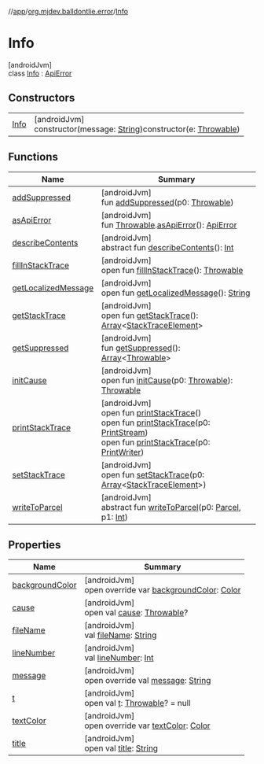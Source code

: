 //[app](../../../index.md)/[org.mjdev.balldontlie.error](../index.md)/[Info](index.md)

# Info

[androidJvm]\
class [Info](index.md) : [ApiError](../-api-error/index.md)

## Constructors

| | |
|---|---|
| [Info](-info.md) | [androidJvm]<br>constructor(message: [String](https://kotlinlang.org/api/latest/jvm/stdlib/kotlin/-string/index.html))constructor(e: [Throwable](https://kotlinlang.org/api/latest/jvm/stdlib/kotlin/-throwable/index.html)) |

## Functions

| Name | Summary |
|---|---|
| [addSuppressed](index.md#282858770%2FFunctions%2F-912451524) | [androidJvm]<br>fun [addSuppressed](index.md#282858770%2FFunctions%2F-912451524)(p0: [Throwable](https://kotlinlang.org/api/latest/jvm/stdlib/kotlin/-throwable/index.html)) |
| [asApiError](../-api-error/-companion/as-api-error.md) | [androidJvm]<br>fun [Throwable](https://kotlinlang.org/api/latest/jvm/stdlib/kotlin/-throwable/index.html).[asApiError](../-api-error/-companion/as-api-error.md)(): [ApiError](../-api-error/index.md) |
| [describeContents](index.md#-1578325224%2FFunctions%2F-912451524) | [androidJvm]<br>abstract fun [describeContents](index.md#-1578325224%2FFunctions%2F-912451524)(): [Int](https://kotlinlang.org/api/latest/jvm/stdlib/kotlin/-int/index.html) |
| [fillInStackTrace](index.md#-1102069925%2FFunctions%2F-912451524) | [androidJvm]<br>open fun [fillInStackTrace](index.md#-1102069925%2FFunctions%2F-912451524)(): [Throwable](https://kotlinlang.org/api/latest/jvm/stdlib/kotlin/-throwable/index.html) |
| [getLocalizedMessage](index.md#1043865560%2FFunctions%2F-912451524) | [androidJvm]<br>open fun [getLocalizedMessage](index.md#1043865560%2FFunctions%2F-912451524)(): [String](https://kotlinlang.org/api/latest/jvm/stdlib/kotlin/-string/index.html) |
| [getStackTrace](index.md#2050903719%2FFunctions%2F-912451524) | [androidJvm]<br>open fun [getStackTrace](index.md#2050903719%2FFunctions%2F-912451524)(): [Array](https://kotlinlang.org/api/latest/jvm/stdlib/kotlin/-array/index.html)&lt;[StackTraceElement](https://developer.android.com/reference/kotlin/java/lang/StackTraceElement.html)&gt; |
| [getSuppressed](index.md#672492560%2FFunctions%2F-912451524) | [androidJvm]<br>fun [getSuppressed](index.md#672492560%2FFunctions%2F-912451524)(): [Array](https://kotlinlang.org/api/latest/jvm/stdlib/kotlin/-array/index.html)&lt;[Throwable](https://kotlinlang.org/api/latest/jvm/stdlib/kotlin/-throwable/index.html)&gt; |
| [initCause](index.md#-418225042%2FFunctions%2F-912451524) | [androidJvm]<br>open fun [initCause](index.md#-418225042%2FFunctions%2F-912451524)(p0: [Throwable](https://kotlinlang.org/api/latest/jvm/stdlib/kotlin/-throwable/index.html)): [Throwable](https://kotlinlang.org/api/latest/jvm/stdlib/kotlin/-throwable/index.html) |
| [printStackTrace](index.md#-1769529168%2FFunctions%2F-912451524) | [androidJvm]<br>open fun [printStackTrace](index.md#-1769529168%2FFunctions%2F-912451524)()<br>open fun [printStackTrace](index.md#1841853697%2FFunctions%2F-912451524)(p0: [PrintStream](https://developer.android.com/reference/kotlin/java/io/PrintStream.html))<br>open fun [printStackTrace](index.md#1175535278%2FFunctions%2F-912451524)(p0: [PrintWriter](https://developer.android.com/reference/kotlin/java/io/PrintWriter.html)) |
| [setStackTrace](index.md#2135801318%2FFunctions%2F-912451524) | [androidJvm]<br>open fun [setStackTrace](index.md#2135801318%2FFunctions%2F-912451524)(p0: [Array](https://kotlinlang.org/api/latest/jvm/stdlib/kotlin/-array/index.html)&lt;[StackTraceElement](https://developer.android.com/reference/kotlin/java/lang/StackTraceElement.html)&gt;) |
| [writeToParcel](index.md#-1754457655%2FFunctions%2F-912451524) | [androidJvm]<br>abstract fun [writeToParcel](index.md#-1754457655%2FFunctions%2F-912451524)(p0: [Parcel](https://developer.android.com/reference/kotlin/android/os/Parcel.html), p1: [Int](https://kotlinlang.org/api/latest/jvm/stdlib/kotlin/-int/index.html)) |

## Properties

| Name | Summary |
|---|---|
| [backgroundColor](background-color.md) | [androidJvm]<br>open override var [backgroundColor](background-color.md): [Color](https://developer.android.com/reference/kotlin/androidx/compose/ui/graphics/Color.html) |
| [cause](index.md#-654012527%2FProperties%2F-912451524) | [androidJvm]<br>open val [cause](index.md#-654012527%2FProperties%2F-912451524): [Throwable](https://kotlinlang.org/api/latest/jvm/stdlib/kotlin/-throwable/index.html)? |
| [fileName](../-api-error/file-name.md) | [androidJvm]<br>val [fileName](../-api-error/file-name.md): [String](https://kotlinlang.org/api/latest/jvm/stdlib/kotlin/-string/index.html) |
| [lineNumber](../-api-error/line-number.md) | [androidJvm]<br>val [lineNumber](../-api-error/line-number.md): [Int](https://kotlinlang.org/api/latest/jvm/stdlib/kotlin/-int/index.html) |
| [message](../-api-error/message.md) | [androidJvm]<br>open override val [message](../-api-error/message.md): [String](https://kotlinlang.org/api/latest/jvm/stdlib/kotlin/-string/index.html) |
| [t](../-api-error/t.md) | [androidJvm]<br>open val [t](../-api-error/t.md): [Throwable](https://kotlinlang.org/api/latest/jvm/stdlib/kotlin/-throwable/index.html)? = null |
| [textColor](text-color.md) | [androidJvm]<br>open override var [textColor](text-color.md): [Color](https://developer.android.com/reference/kotlin/androidx/compose/ui/graphics/Color.html) |
| [title](../-api-error/title.md) | [androidJvm]<br>open val [title](../-api-error/title.md): [String](https://kotlinlang.org/api/latest/jvm/stdlib/kotlin/-string/index.html) |
